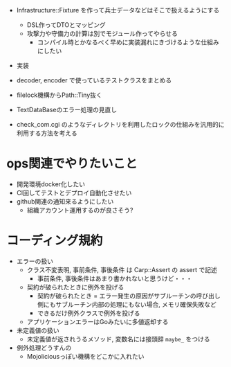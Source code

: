- Infrastructure::Fixture を作って兵士データなどはそこで扱えるようにする
  - DSL作ってDTOとマッピング
  - 攻撃力や守備力の計算は別でモジュール作ってやらせる
    - コンパイル時とかなるべく早めに実装漏れにきづけるような仕組みにしたい

- 実装

- decoder, encoder で使っているテストクラスをまとめる
- filelock機構からPath::Tiny抜く
- TextDataBaseのエラー処理の見直し

- check_com.cgi のようなディレクトリを利用したロックの仕組みを汎用的に利用する方法を考える

# ops関連でやりたいこと
- 開発環境docker化したい
- CI回してテストとデプロイ自動化させたい
- github関連の通知来るようにしたい
  - 組織アカウント運用するのが良さそう?

# コーディング規約
- エラーの扱い
  - クラス不変表明, 事前条件, 事後条件 は Carp::Assert の assert で記述
    - 事前条件, 事後条件はあまり書かれないと思うけど・・・
  - 契約が破られたときに例外を投げる
    - 契約が破られたとき = エラー発生の原因がサブルーチンの呼び出し側にもサブルーチン内部の処理にもない場合, メモリ確保失敗など
    - できるだけ例外クラスで例外を投げる
  - アプリケーションエラーはGoみたいに多値返却する
- 未定義値の扱い
  - 未定義値が返されうるメソッド, 変数名には接頭辞 `maybe_` をつける
- 例外処理どうすんの
  - Mojoliciousっぽい機構をどこかに入れたい
